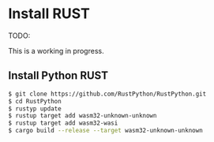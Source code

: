 # Install RUST

TODO:

This is a working in progress.

## Install Python RUST

```bash
$ git clone https://github.com/RustPython/RustPython.git
$ cd RustPython
$ rustyp update
$ rustup target add wasm32-unknown-unknown
$ rustup target add wasm32-wasi
$ cargo build --release --target wasm32-unknown-unknown
